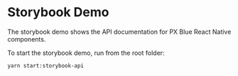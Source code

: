 # Storybook Demo
The storybook demo shows the API documentation for PX Blue React Native components.

To start the storybook demo, run from the root folder:

`yarn start:storybook-api`
